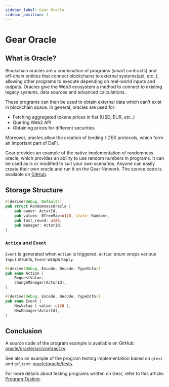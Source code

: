 ```yaml
---
sidebar_label: Gear Oracle
sidebar_position: 1
---
```


# Gear Oracle

## What is Oracle?

Blockchain oracles are a combination of programs (smart contracts) and off-chain entities that connect blockchains to external systems(api, etc..), allowing other programs to execute depending on real-world inputs and outputs. Oracles give the Web3 ecosystem a method to connect to existing legacy systems, data sources and advanced calculations.

These programs can then be used to obtain external data which can't exist in blockchain space. In general, oracles are used for:
- Fetching aggregated tokens prices in fiat (USD, EUR, etc..)
- Quering Web2 API
- Obtaining prices for different securities

Moreover, oracles allow the creation of lending / DEX protocols, which form an important part of DeFi.

Gear provides an example of the native implementation of randomness oracle, which provides an ability to use random numbers in programs. It can be used as is or modified to suit your own scenarios. Anyone can easily create their own oracle and run it on the Gear Network. The source code is available on [GitHub](https://github.com/gear-foundation/dapps-oracle).

## Storage Structure

```rust
#[derive(Debug, Default)]
pub struct RandomnessOracle {
    pub owner: ActorId,
    pub values: BTreeMap<u128, state::Random>,
    pub last_round: u128,
    pub manager: ActorId,
}
```

### `Action` and `Event`

`Event` is generated when `Action` is triggered. `Action` enum wraps various `Input` structs, `Event` wraps `Reply`.

```rust
#[derive(Debug, Encode, Decode, TypeInfo)]
pub enum Action {
    RequestValue,
    ChangeManager(ActorId),
}
```

```rust
#[derive(Debug, Encode, Decode, TypeInfo)]
pub enum Event {
    NewValue { value: u128 },
    NewManager(ActorId),
}
```

## Conclusion

A source code of the program example is available on GitHub: [oracle/oracle/src/contract.rs](https://github.com/gear-foundation/dapps-oracle/blob/wip/oracle/src/contract.rs).

See also an example of the program testing implementation based on `gtest` and `gclient`: [oracle/oracle/tests](https://github.com/gear-foundation/dapps-oracle/tree/wip/oracle/tests).

For more details about testing programs written on Gear, refer to this article: [Program Testing](/docs/developing-contracts/testing).
